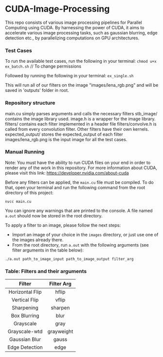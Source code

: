 # CUDA-Image-Processing

This repo consists of various image processing pipelines for Parallel Computing using CUDA. By harnessing the power of CUDA, it aims to accelerate various image processing tasks, such as gaussian blurring, edge detection etc., by parallelizing computations on GPU architectures.

### Test Cases

To run the available test cases, run the following in your terminal:
```chmod u+x ex_batch.sh``` // To change permissions

Followed by running the following in your terminal:
```ex_single.sh```

This will run all of our filters on the image "images/lena_rgb.png" and will be saved in 'outputs' folder in root.

### Repository structure

main.cu simply parses arguments and calls the necessary filters
stb_image/ contains the image library used.
image.h is a wrapper for the image library.
filters/ contains each filter implemented in a header file
filters/convolve.h is called from every convolution filter.
Other filters have their own kernels.
expected_output/ stores the expected_output of each filter
images/lena_rgb.png is the input image for all the test cases.

### Manual Running

Note: You must have the ability to run CUDA files on your end in order to render any of the work in this repository. For more information about CUDA, please visit this link: https://developer.nvidia.com/about-cuda

Before any filters can be applied, the `main.cu` file must be compiled. To do that, open your terminal and run the following command from the root directory of this project:

```nvcc main.cu```

You can ignore any warnings that are printed to the console. A file named `a.out` should now be stored in the root directory.

To apply a filter to an image, please follow the next steps:
* Import an image of your choice in the `images` directory, or just use one of the images already there.
* From the root directory, run `a.out` with the following arguments (see filter arguments in the table below):

```./a.out path_to_image_input path_to_image_output filter_arg```

### Table: Filters and their arguments
|      Filter     |  Filter Arg |
|:---------------:|:-----------:|
| Horizontal Flip | hflip       |
| Vertical Flip   | vflip       |
| Sharpening      | sharpen     |
| Box Blurring    | blur        |
| Grayscale       | gray        |
| Grayscale-wtd   | grayweight  |
| Gaussian Blur   | gauss       |
| Edge Detection  | edge        |
